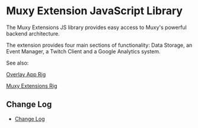 # Muxy Extension JavaScript Library

The Muxy Extensions JS library provides easy access to Muxy's powerful backend architecture.

The extension provides four main sections of functionality: Data Storage, an Event Manager, a Twitch Client and a Google Analytics system.

See also:

[Overlay App Rig](https://github.com/muxy/overlay-app-rig)

[Muxy Extensions Rig](https://github.com/muxy/extensions-rig)

## Change Log
 - [Change Log](CHANGELOG.md)
